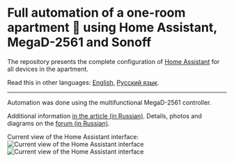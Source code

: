# Full automation of a one-room apartment :department_store: using Home Assistant, MegaD-2561 and Sonoff

The repository presents the complete configuration of [Home Assistant](https://github.com/home-assistant/hassio) for all devices in the apartment.

Read this in other languages: [English](README.md), [Русский язык](README.ru.md).

______________

Automation was done using the  multifunctional MegaD-2561 controller.

 Additional information [in the article (in Russian)](https://habr.com/ru/post/NNNNN/). Details, photos and diagrams on the [forum (in Russian)](https://www.ab-log.ru/forum/viewtopic.php?f=1&t=1373). 

Current view of the Home Assistant interface:
![Current view of the Home Assistant interface](https://github.com/empenoso/Home-Assistant_one-room-apartment/blob/master/photo_2020-02-19_09-26-58.jpg)
![Current view of the Home Assistant interface](https://github.com/empenoso/Home-Assistant_one-room-apartment/blob/master/photo_2020-02-19_09-27-00.jpg)

